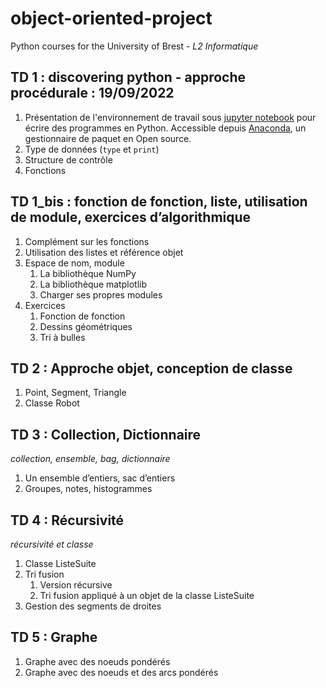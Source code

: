 # object-oriented-project
Python courses for the University of Brest - *L2 Informatique* 

## TD 1 : discovering python - approche procédurale : 19/09/2022

1. Présentation de l'environnement de travail sous [jupyter notebook](https://jupyter-notebook.readthedocs.io/en/stable/) pour écrire des programmes en Python. Accessible depuis [Anaconda](https://anaconda.org), un gestionnaire de paquet en Open source. 
1. Type de données (`type` et `print`)
1. Structure de contrôle
1. Fonctions

## TD 1_bis : fonction de fonction, liste, utilisation de module, exercices d’algorithmique

1. Complément sur les fonctions
1. Utilisation des listes et référence objet
1. Espace de nom, module
   1. La bibliothèque NumPy
   1. La bibliothèque matplotlib
   1. Charger ses propres modules
1. Exercices
   1. Fonction de fonction
   1. Dessins géométriques
   1. Tri à bulles

## TD 2 : Approche objet, conception de classe

1. Point, Segment, Triangle
1. Classe Robot

## TD 3 : Collection, Dictionnaire 

*collection, ensemble, bag, dictionnaire*

1. Un ensemble d’entiers, sac d’entiers
1. Groupes, notes, histogrammes

## TD 4 : Récursivité

*récursivité et classe*

1. Classe ListeSuite
1. Tri fusion
   1. Version récursive 
   1. Tri fusion appliqué à un objet de la classe ListeSuite
1. Gestion des segments de droites

## TD 5 : Graphe

1. Graphe avec des noeuds pondérés
1. Graphe avec des noeuds et des arcs pondérés 	
